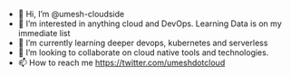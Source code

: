 - 👋 Hi, I’m @umesh-cloudside
- 👀 I’m interested in anything cloud and DevOps. Learning Data is on my immediate list
- 🌱 I’m currently learning deeper devops, kubernetes and serverless
- 💞️ I’m looking to collaborate on cloud native tools and technologies.
- 📫 How to reach me https://twitter.com/umeshdotcloud

<!---
umesh-cloudside/umesh-cloudside is a ✨ special ✨ repository because its `README.md` (this file) appears on your GitHub profile.
You can click the Preview link to take a look at your changes.
--->

